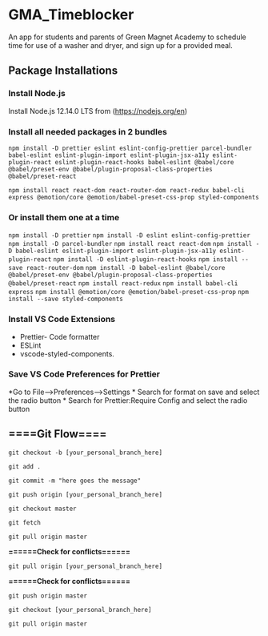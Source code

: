 # GMA_Timeblocker
An app for students and parents of Green Magnet Academy to schedule time for use of a washer and dryer, and sign up for a provided meal.

## Package Installations
### Install Node.js
Install Node.js 12.14.0 LTS from (https://nodejs.org/en)

### Install all needed packages in 2 bundles
`npm install -D prettier eslint eslint-config-prettier parcel-bundler babel-eslint eslint-plugin-import eslint-plugin-jsx-a11y eslint-plugin-react eslint-plugin-react-hooks babel-eslint @babel/core @babel/preset-env @babel/plugin-proposal-class-properties @babel/preset-react`

`npm install react react-dom react-router-dom react-redux babel-cli express @emotion/core @emotion/babel-preset-css-prop styled-components`

### Or install them one at a time
`npm install -D prettier`
`npm install -D eslint eslint-config-prettier`
`npm install -D parcel-bundler`
`npm install react react-dom`
`npm install -D babel-eslint eslint-plugin-import eslint-plugin-jsx-a11y eslint-plugin-react`
`npm install -D eslint-plugin-react-hooks`
`npm install --save react-router-dom`
`npm install -D babel-eslint @babel/core @babel/preset-env @babel/plugin-proposal-class-properties @babel/preset-react`
`npm install react-redux`
`npm install babel-cli express`
`npm install @emotion/core @emotion/babel-preset-css-prop`
`npm install --save styled-components`

### Install VS Code Extensions
*	Prettier- Code formatter
*	 ESLint
*	 vscode-styled-components.

### Save VS Code Preferences for Prettier
 *Go to File-->Preferences-->Settings
    * Search for format on save and select the radio button
    * Search for Prettier:Require Config and select the radio button
    
    
## ====Git Flow====
`git checkout -b [your_personal_branch_here] `

`git add . `

`git commit -m "here goes the message"`

`git push origin [your_personal_branch_here] `

`git checkout master`

`git fetch`

`git pull origin master`

**======Check for conflicts======**

`git pull origin [your_personal_branch_here] `

**======Check for conflicts======**

`git push origin master`

`git checkout [your_personal_branch_here] `

`git pull origin master`


